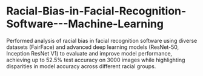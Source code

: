 # Racial-Bias-in-Facial-Recognition-Software---Machine-Learning
Performed analysis of racial bias in facial recognition software using diverse datasets (FairFace) and advanced deep learning models (ResNet-50, Inception ResNet V1) to evaluate and improve model performance, achieving up to 52.5% test accuracy on 3000 images while highlighting disparities in model accuracy across different racial groups.
